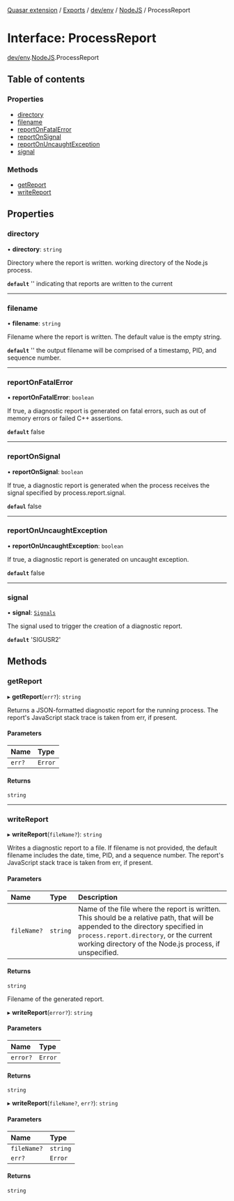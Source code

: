 [Quasar extension](../index.md) / [Exports](../modules.md) / [dev/env](../modules/dev_env.md) / [NodeJS](../modules/dev_env.NodeJS.md) / ProcessReport

# Interface: ProcessReport

[dev/env](../modules/dev_env.md).[NodeJS](../modules/dev_env.NodeJS.md).ProcessReport

## Table of contents

### Properties

- [directory](dev_env.NodeJS.ProcessReport.md#directory)
- [filename](dev_env.NodeJS.ProcessReport.md#filename)
- [reportOnFatalError](dev_env.NodeJS.ProcessReport.md#reportonfatalerror)
- [reportOnSignal](dev_env.NodeJS.ProcessReport.md#reportonsignal)
- [reportOnUncaughtException](dev_env.NodeJS.ProcessReport.md#reportonuncaughtexception)
- [signal](dev_env.NodeJS.ProcessReport.md#signal)

### Methods

- [getReport](dev_env.NodeJS.ProcessReport.md#getreport)
- [writeReport](dev_env.NodeJS.ProcessReport.md#writereport)

## Properties

### directory

• **directory**: `string`

Directory where the report is written.
working directory of the Node.js process.

**`default`** '' indicating that reports are written to the current

___

### filename

• **filename**: `string`

Filename where the report is written.
The default value is the empty string.

**`default`** '' the output filename will be comprised of a timestamp,
PID, and sequence number.

___

### reportOnFatalError

• **reportOnFatalError**: `boolean`

If true, a diagnostic report is generated on fatal errors,
such as out of memory errors or failed C++ assertions.

**`default`** false

___

### reportOnSignal

• **reportOnSignal**: `boolean`

If true, a diagnostic report is generated when the process
receives the signal specified by process.report.signal.

**`defaul`** false

___

### reportOnUncaughtException

• **reportOnUncaughtException**: `boolean`

If true, a diagnostic report is generated on uncaught exception.

**`default`** false

___

### signal

• **signal**: [`Signals`](../modules/dev_env.NodeJS.md#signals)

The signal used to trigger the creation of a diagnostic report.

**`default`** 'SIGUSR2'

## Methods

### getReport

▸ **getReport**(`err?`): `string`

Returns a JSON-formatted diagnostic report for the running process.
The report's JavaScript stack trace is taken from err, if present.

#### Parameters

| Name | Type |
| :------ | :------ |
| `err?` | `Error` |

#### Returns

`string`

___

### writeReport

▸ **writeReport**(`fileName?`): `string`

Writes a diagnostic report to a file. If filename is not provided, the default filename
includes the date, time, PID, and a sequence number.
The report's JavaScript stack trace is taken from err, if present.

#### Parameters

| Name | Type | Description |
| :------ | :------ | :------ |
| `fileName?` | `string` | Name of the file where the report is written. This should be a relative path, that will be appended to the directory specified in `process.report.directory`, or the current working directory of the Node.js process, if unspecified. |

#### Returns

`string`

Filename of the generated report.

▸ **writeReport**(`error?`): `string`

#### Parameters

| Name | Type |
| :------ | :------ |
| `error?` | `Error` |

#### Returns

`string`

▸ **writeReport**(`fileName?`, `err?`): `string`

#### Parameters

| Name | Type |
| :------ | :------ |
| `fileName?` | `string` |
| `err?` | `Error` |

#### Returns

`string`
